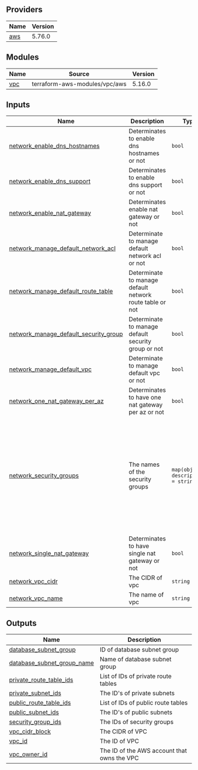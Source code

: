 <!-- BEGIN_TF_DOCS -->
## Providers

| Name | Version |
|------|---------|
| <a name="provider_aws"></a> [aws](#provider\_aws) | 5.76.0 |

## Modules

| Name | Source | Version |
|------|--------|---------|
| <a name="module_vpc"></a> [vpc](#module\_vpc) | terraform-aws-modules/vpc/aws | 5.16.0 |

## Inputs

| Name | Description | Type | Default | Required |
|------|-------------|------|---------|:--------:|
| <a name="input_network_enable_dns_hostnames"></a> [network\_enable\_dns\_hostnames](#input\_network\_enable\_dns\_hostnames) | Determinates to enable dns hostnames or not | `bool` | `true` | no |
| <a name="input_network_enable_dns_support"></a> [network\_enable\_dns\_support](#input\_network\_enable\_dns\_support) | Determinates to enable dns support or not | `bool` | `true` | no |
| <a name="input_network_enable_nat_gateway"></a> [network\_enable\_nat\_gateway](#input\_network\_enable\_nat\_gateway) | Determinates enable nat gateway or not | `bool` | `true` | no |
| <a name="input_network_manage_default_network_acl"></a> [network\_manage\_default\_network\_acl](#input\_network\_manage\_default\_network\_acl) | Determinate to manage default network acl or not | `bool` | `false` | no |
| <a name="input_network_manage_default_route_table"></a> [network\_manage\_default\_route\_table](#input\_network\_manage\_default\_route\_table) | Determinate to manage default network route table or not | `bool` | `false` | no |
| <a name="input_network_manage_default_security_group"></a> [network\_manage\_default\_security\_group](#input\_network\_manage\_default\_security\_group) | Determinate to manage default security group or not | `bool` | `false` | no |
| <a name="input_network_manage_default_vpc"></a> [network\_manage\_default\_vpc](#input\_network\_manage\_default\_vpc) | Determinate to manage default vpc or not | `bool` | `false` | no |
| <a name="input_network_one_nat_gateway_per_az"></a> [network\_one\_nat\_gateway\_per\_az](#input\_network\_one\_nat\_gateway\_per\_az) | Determinates to have one nat gateway per az or not | `bool` | `false` | no |
| <a name="input_network_security_groups"></a> [network\_security\_groups](#input\_network\_security\_groups) | The names of the security groups | `map(object({ description = string }))` | <pre>{<br/>  "client-vpn-endpoint": {<br/>    "description": "This is SG for AWS VPN Client"<br/>  },<br/>  "database": {<br/>    "description": "This is SG for RDS"<br/>  },<br/>  "egress-worker": {<br/>    "description": "This is SG for Boundary Egress Worker"<br/>  },<br/>  "tfc-agent": {<br/>    "description": "This is SG for ECS Cluster for TFC Agents"<br/>  }<br/>}</pre> | no |
| <a name="input_network_single_nat_gateway"></a> [network\_single\_nat\_gateway](#input\_network\_single\_nat\_gateway) | Determinates to have single nat gateway or not | `bool` | `true` | no |
| <a name="input_network_vpc_cidr"></a> [network\_vpc\_cidr](#input\_network\_vpc\_cidr) | The CIDR of vpc | `string` | `"10.0.0.0/16"` | no |
| <a name="input_network_vpc_name"></a> [network\_vpc\_name](#input\_network\_vpc\_name) | The name of vpc | `string` | `"safepass-sentinel"` | no |

## Outputs

| Name | Description |
|------|-------------|
| <a name="output_database_subnet_group"></a> [database\_subnet\_group](#output\_database\_subnet\_group) | ID of database subnet group |
| <a name="output_database_subnet_group_name"></a> [database\_subnet\_group\_name](#output\_database\_subnet\_group\_name) | Name of database subnet group |
| <a name="output_private_route_table_ids"></a> [private\_route\_table\_ids](#output\_private\_route\_table\_ids) | List of IDs of private route tables |
| <a name="output_private_subnet_ids"></a> [private\_subnet\_ids](#output\_private\_subnet\_ids) | The ID's of private subnets |
| <a name="output_public_route_table_ids"></a> [public\_route\_table\_ids](#output\_public\_route\_table\_ids) | List of IDs of public route tables |
| <a name="output_public_subnet_ids"></a> [public\_subnet\_ids](#output\_public\_subnet\_ids) | The ID's of public subnets |
| <a name="output_security_group_ids"></a> [security\_group\_ids](#output\_security\_group\_ids) | The IDs of security groups |
| <a name="output_vpc_cidr_block"></a> [vpc\_cidr\_block](#output\_vpc\_cidr\_block) | The CIDR of VPC |
| <a name="output_vpc_id"></a> [vpc\_id](#output\_vpc\_id) | The ID of VPC |
| <a name="output_vpc_owner_id"></a> [vpc\_owner\_id](#output\_vpc\_owner\_id) | The ID of the AWS account that owns the VPC |
<!-- END_TF_DOCS -->

